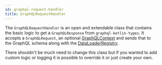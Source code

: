 ```yaml
---
id: graphql-request-handler
title: GraphQLRequestHandler
---
```

The `GraphQLRequestHandler` is an open and extendable class that contains the basic logic to get a `GraphQLResponse` from `graphql-kotlin-types`.
It accepts a `GraphQLRequest`, an optional [GraphQLContext](./graphql-context-factory.md) and sends that to the GraphQL schema along with the [DataLoaderRegistry](data-loaders.md).

There shouldn't be much need to change this class but if you wanted to add custom logic or logging it is possible to override it or just create your own.
